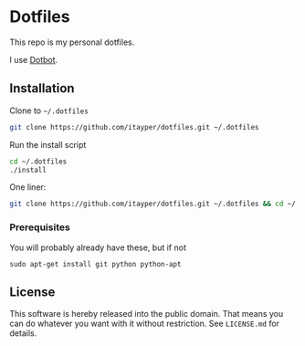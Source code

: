 # Dotfiles

This repo is my personal dotfiles.

I use [Dotbot](https://github.com/anishathalye/dotbot).

## Installation

Clone to `~/.dotfiles`

```sh
git clone https://github.com/itayper/dotfiles.git ~/.dotfiles
```

Run the install script

```sh
cd ~/.dotfiles
./install
```

One liner:

```sh
git clone https://github.com/itayper/dotfiles.git ~/.dotfiles && cd ~/.dotfiles && ./install
```

### Prerequisites

You will probably already have these, but if not

```
sudo apt-get install git python python-apt
```

## License

This software is hereby released into the public domain. That means you can do
whatever you want with it without restriction. See `LICENSE.md` for details.
